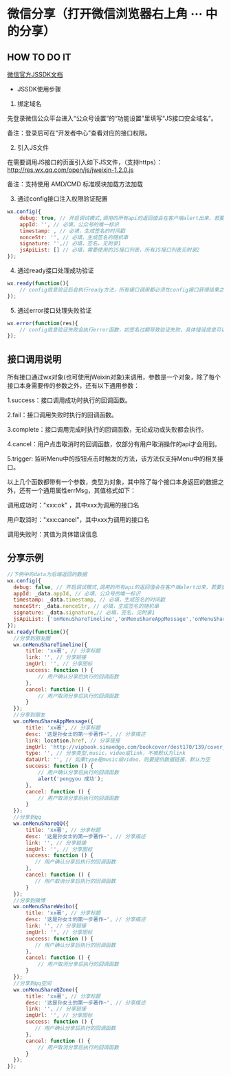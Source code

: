 # 微信分享（打开微信浏览器右上角 **···** 中的分享）
## HOW TO DO IT
[微信官方JSSDK文档](https://mp.weixin.qq.com/wiki?t=resource/res_main&id=mp1421141115)

- JSSDK使用步骤

1. 绑定域名

先登录微信公众平台进入“公众号设置”的“功能设置”里填写“JS接口安全域名”。

备注：登录后可在“开发者中心”查看对应的接口权限。

2. 引入JS文件

在需要调用JS接口的页面引入如下JS文件，（支持https）：http://res.wx.qq.com/open/js/jweixin-1.2.0.js

备注：支持使用 AMD/CMD 标准模块加载方法加载

3. 通过config接口注入权限验证配置
```js
wx.config({
    debug: true, // 开启调试模式,调用的所有api的返回值会在客户端alert出来，若要查看传入的参数，可以在pc端打开，参数信息会通过log打出，仅在pc端时才会打印。
    appId: '', // 必填，公众号的唯一标识
    timestamp: , // 必填，生成签名的时间戳
    nonceStr: '', // 必填，生成签名的随机串
    signature: '',// 必填，签名，见附录1
    jsApiList: [] // 必填，需要使用的JS接口列表，所有JS接口列表见附录2
});
```

4. 通过ready接口处理成功验证

```js
wx.ready(function(){
    // config信息验证后会执行ready方法，所有接口调用都必须在config接口获得结果之后，config是一个客户端的异步操作，所以如果需要在页面加载时就调用相关接口，则须把相关接口放在ready函数中调用来确保正确执行。对于用户触发时才调用的接口，则可以直接调用，不需要放在ready函数中。
});
```
5. 通过error接口处理失败验证

```js
wx.error(function(res){
    // config信息验证失败会执行error函数，如签名过期导致验证失败，具体错误信息可以打开config的debug模式查看，也可以在返回的res参数中查看，对于SPA可以在这里更新签名。
});

```

## 接口调用说明
所有接口通过wx对象(也可使用jWeixin对象)来调用，参数是一个对象，除了每个接口本身需要传的参数之外，还有以下通用参数：

1.success：接口调用成功时执行的回调函数。

2.fail：接口调用失败时执行的回调函数。

3.complete：接口调用完成时执行的回调函数，无论成功或失败都会执行。

4.cancel：用户点击取消时的回调函数，仅部分有用户取消操作的api才会用到。

5.trigger: 监听Menu中的按钮点击时触发的方法，该方法仅支持Menu中的相关接口。

以上几个函数都带有一个参数，类型为对象，其中除了每个接口本身返回的数据之外，还有一个通用属性errMsg，其值格式如下：

调用成功时："xxx:ok" ，其中xxx为调用的接口名

用户取消时："xxx:cancel"，其中xxx为调用的接口名

调用失败时：其值为具体错误信息

## 分享示例
```js
//下例中的data为后端返回的数据
wx.config({
  debug: false, // 开启调试模式,调用的所有api的返回值会在客户端alert出来，若要查看传入的参数，可以在pc端打开，参数信息会通过log打出，仅在pc端时才会打印。
  appId: _data.appId, // 必填，公众号的唯一标识
  timestamp: _data.timestamp, // 必填，生成签名的时间戳
  nonceStr: _data.nonceStr, // 必填，生成签名的随机串
  signature: _data.signature,// 必填，签名，见附录1
  jsApiList: ['onMenuShareTimeline','onMenuShareAppMessage','onMenuShareQQ','onMenuShareWeibo','onMenuShareQZone'] // 必填，需要使用的JS接口列表，所有JS接口列表见附录2
}); 
wx.ready(function(){
  //分享到朋友圈
  wx.onMenuShareTimeline({
      title: 'xx著', // 分享标题
      link: '', // 分享链接
      imgUrl: '', // 分享图标
      success: function () { 
          // 用户确认分享后执行的回调函数
      },
      cancel: function () { 
          // 用户取消分享后执行的回调函数
      }
  });
  //分享到朋友
  wx.onMenuShareAppMessage({
      title: 'xx著', // 分享标题
      desc: '这是孙女士的第一步著作~', // 分享描述
      link: location.href, // 分享链接
      imgUrl: 'http://vipbook.sinaedge.com/bookcover/dest170/139/cover_853fff2a5b0dff302109007c1948a2e7.jpg', // 分享图标
      type: '', // 分享类型,music、video或link，不填默认为link
      dataUrl: '', // 如果type是music或video，则要提供数据链接，默认为空
      success: function () { 
          // 用户确认分享后执行的回调函数
          alert('pengyou 成功');
      },
      cancel: function () { 
          // 用户取消分享后执行的回调函数
      }
  });
  //分享到qq
  wx.onMenuShareQQ({
      title: 'xx著', // 分享标题
      desc: '这是孙女士的第一步著作~', // 分享描述
      link: '', // 分享链接
      imgUrl: '', // 分享图标
      success: function () { 
         // 用户确认分享后执行的回调函数
      },
      cancel: function () { 
         // 用户取消分享后执行的回调函数
      }
  });
  //分享到微博
  wx.onMenuShareWeibo({
      title: 'xx著', // 分享标题
      desc: '这是孙女士的第一步著作~', // 分享描述
      link: '', // 分享链接
      imgUrl: '', // 分享图标
      success: function () { 
         // 用户确认分享后执行的回调函数
      },
      cancel: function () { 
          // 用户取消分享后执行的回调函数
      }
  });
  //分享到qq空间
  wx.onMenuShareQZone({
      title: 'xx著', // 分享标题
      desc: '这是孙女士的第一步著作~', // 分享描述
      link: '', // 分享链接
      imgUrl: '', // 分享图标
      success: function () { 
         // 用户确认分享后执行的回调函数
      },
      cancel: function () { 
          // 用户取消分享后执行的回调函数
      }
  });
});
```
